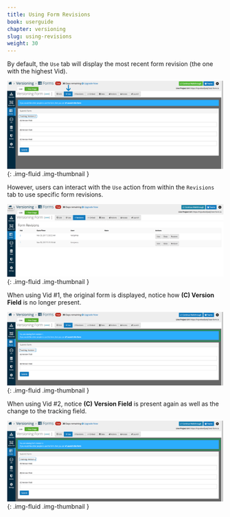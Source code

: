 ```yaml
---
title: Using Form Revisions
book: userguide
chapter: versioning
slug: using-revisions
weight: 30
---
```

By default, the ```Use``` tab will display the most recent form revision (the one with the highest Vid). 

![](/assets/img/userguide/versioning-using-1.png){: .img-fluid .img-thumbnail }

However, users can interact with the ```Use``` action from within the ```Revisions``` tab to use specific 
form revisions.

![](/assets/img/userguide/versioning-using-2.png){: .img-fluid .img-thumbnail }

When using Vid #1, the original form is displayed, notice how **(C) Version Field** is no longer present. 

![](/assets/img/userguide/versioning-using-3.png){: .img-fluid .img-thumbnail }

When using Vid #2, notice **(C) Version Field** is present again as well as the change to the tracking field.

![](/assets/img/userguide/versioning-using-4.png){: .img-fluid .img-thumbnail }
